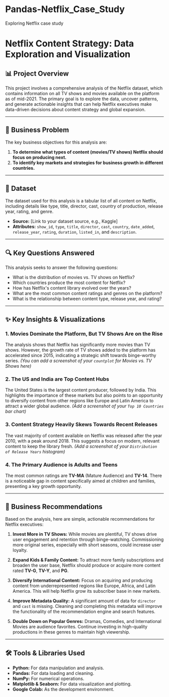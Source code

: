 # Pandas-Netflix_Case_Study
Exploring Netflix case study

 # Netflix Content Strategy: Data Exploration and Visualization



## 📊 Project Overview

This project involves a comprehensive analysis of the Netflix dataset, which contains information on all TV shows and movies available on the platform as of mid-2021. The primary goal is to explore the data, uncover patterns, and generate actionable insights that can help Netflix executives make data-driven decisions about content strategy and global expansion.

---

## 🎯 Business Problem

The key business objectives for this analysis are:
1.  **To determine what types of content (movies/TV shows) Netflix should focus on producing next.**
2.  **To identify key markets and strategies for business growth in different countries.**

---

## 💾 Dataset

The dataset used for this analysis is a tabular list of all content on Netflix, including details like type, title, director, cast, country of production, release year, rating, and genre.

* **Source:** [Link to your dataset source, e.g., Kaggle]
* **Attributes:** `show_id`, `type`, `title`, `director`, `cast`, `country`, `date_added`, `release_year`, `rating`, `duration`, `listed_in`, and `description`.

---

## 🔍 Key Questions Answered

This analysis seeks to answer the following questions:
* What is the distribution of movies vs. TV shows on Netflix?
* Which countries produce the most content for Netflix?
* How has Netflix's content library evolved over the years?
* What are the most common content ratings and genres on the platform?
* What is the relationship between content type, release year, and rating?

---

## ✨ Key Insights & Visualizations

### 1. Movies Dominate the Platform, But TV Shows Are on the Rise
The analysis shows that Netflix has significantly more movies than TV shows. However, the growth rate of TV shows added to the platform has accelerated since 2015, indicating a strategic shift towards binge-worthy series.
*(You can add a screenshot of your `countplot` for Movies vs. TV Shows here)*

### 2. The US and India are Top Content Hubs
The United States is the largest content producer, followed by India. This highlights the importance of these markets but also points to an opportunity to diversify content from other regions like Europe and Latin America to attract a wider global audience.
*(Add a screenshot of your `Top 10 Countries` bar chart)*

### 3. Content Strategy Heavily Skews Towards Recent Releases
The vast majority of content available on Netflix was released after the year 2010, with a peak around 2018. This suggests a focus on modern, relevant content to keep the library fresh.
*(Add a screenshot of your `Distribution of Release Years` histogram)*

### 4. The Primary Audience is Adults and Teens
The most common ratings are **TV-MA** (Mature Audience) and **TV-14**. There is a noticeable gap in content specifically aimed at children and families, presenting a key growth opportunity.

---

## 🚀 Business Recommendations

Based on the analysis, here are simple, actionable recommendations for Netflix executives:

1.  **Invest More in TV Shows:** While movies are plentiful, TV shows drive user engagement and retention through binge-watching. Commissioning more original series, especially with short seasons, could increase user loyalty.

2.  **Expand Kids & Family Content:** To attract more family subscriptions and broaden the user base, Netflix should produce or acquire more content rated **TV-G**, **TV-Y**, and **PG**.

3.  **Diversify International Content:** Focus on acquiring and producing content from underrepresented regions like Europe, Africa, and Latin America. This will help Netflix grow its subscriber base in new markets.

4.  **Improve Metadata Quality:** A significant amount of data for `director` and `cast` is missing. Cleaning and completing this metadata will improve the functionality of the recommendation engine and search features.

5.  **Double Down on Popular Genres:** Dramas, Comedies, and International Movies are audience favorites. Continue investing in high-quality productions in these genres to maintain high viewership.

---

## 🛠️ Tools & Libraries Used

* **Python:** For data manipulation and analysis.
* **Pandas:** For data loading and cleaning.
* **NumPy:** For numerical operations.
* **Matplotlib & Seaborn:** For data visualization and plotting.
* **Google Colab:** As the development environment.
